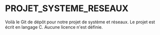 # PROJET_SYSTEME_RESEAUX
Voilà le Git de dépôt pour notre projet de système et réseaux.
Le projet est écrit en langage C.
Aucune licence n'est définie.
